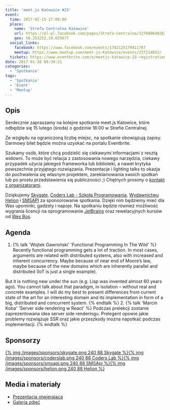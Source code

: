 ```yaml
---
title: 'meet.js Katowice #23'
event:
  time: 2017-02-15 17:00:00
  place:
    name: 'Strefa Centralna Katowice'
    url: https://pl-pl.facebook.com/pages/Strefa-Centralna/1376006482624106
    geo: 50.253252,19.023677
  social_links:
    facebook: https://www.facebook.com/events/1742125179411767
    meetup: https://www.meetup.com/meet-js-Katowice/events/237214652/
  tickets: https://www.eventbrite.com/e/meetjs-katowice-23-registration-31506712425
date: 2017-01-30 09:34:21
categories:
  - 'Spotkanie'
tags:
  - 'Spotkanie'
  - 'Event'
  - 'Meetup'
---
```

## Opis

Serdecznie zapraszamy na kolejne spotkanie meet.js Katowice, które odbędzie się 15 lutego (środa) o godzinie 18:00 w Strefie Centralnej.

Ze względu na ograniczoną liczbę miejsc, na spotkanie obowiązują zapisy. Darmowy bilet będzie można uzyskać na portalu Eventbrite.

Szukamy osób, które chcą podzielić się ciekawymi informacjami z resztą widowni. To może być relacja z zastosowania nowego narzędzia, ciekawy przypadek użycia jakiegoś frameworka lub biblioteki, a nawet krytyka powszechnie przyjętego rozwiązania. Prezentacje i lighting talks to okazja do pochwalenia się własnym projektem, zareklamowania swoich spotkań lub po prostu przedstawienia się publiczności ;) Chętnych prosimy o [kontakt z organizatorami](/about/#Kontakt).

Dziękujemy [Skygate][skygate], [Coders Lab - Szkoła Programowania][coderslab], [Wydawnictwu Helion][helion] i [SMSAPI][smsapi] za sponsorowanie spotkania. Dzięki nim będziemy mieć dla Was upominki, gadżety i napoje. Na spotkaniu będzie również możliwość wygrania licencji na oprogramowanie [JetBrains][jetbrains] oraz rewelacyjnych kursów od [Wes Bos][wesbos].

## Agenda

1. {% talk 'Wojtek Gawroński' 'Functional Programming In The Wild' %}
Recently functional programming gets a lot of traction. In most cases, arguments are related with distributed systems, also with increased and inherent concurrency. Maybe because of near end of Moore’s law, maybe because of the new domains which are inherently parallel and distributed (IoT is just a single example).

But it is nothing new under the sun (e.g. Lisp was invented almost 60 years ago). You cannot talk about that paradigm, in isolation – without real and concrete examples. I will do my best to present differences from current state of the art for an interesting domain and its implementation in form of a big, distributed and concurrent system.
{% endtalk %}
2. {% talk 'Marcin Koba' 'Server side rendering w React' %}
Podczas prelekcji zostanie zaprezentowana idea server side renderingu. Prelegent opowie jakie problemy rozwiązuje SSR oraz jakie przeszkody mozna napotkać podczas implementacji.
{% endtalk %}

## Sponsorzy

[{% img /images/sponsors/skygate.png 240 88 Skygate %}][skygate][{% img /images/sponsors/coderslab.png 240 88 Coders Lab %}][coderslab][{% img /images/sponsors/smsapi.png 240 88 SMSApi %}][smsapi][{% img /images/sponsors/helion.png 240 88 Helion %}][helion]

## Media i materiały

- [Prezentacja otwierająca](http://bit.ly/2kR08jC)
- [Galeria zdjęć](https://www.facebook.com/pg/meetjspl/photos/?tab=album&album_id=1397162680357587)

[skygate]: https://skygate.pl
[coderslab]: http://www.coderslab.pl
[smsapi]: https://www.smsapi.com
[helion]: http://helion.pl/
[jetbrains]: https://www.jetbrains.com
[wesbos]: http://wesbos.com